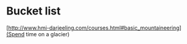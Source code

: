 Bucket list
===========

[http://www.hmi-darjeeling.com/courses.html#basic_mountaineering](Spend time on a glacier)
